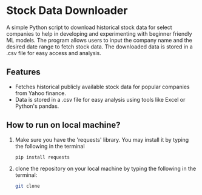 # Stock Data Downloader

A simple Python script to download historical stock data for select companies to help in developing and experimenting with beginner friendly ML models. The program allows users to input the company name and the desired date range to fetch stock data.
The downloaded data is stored in a .csv file for easy access and analysis.

## Features

- Fetches historical publicly available stock data for popular companies from Yahoo finance.
- Data is stored in a .csv file for easy analysis using tools like Excel or Python's pandas.

## How to run on local machine?

1. Make sure you have the 'requests' library. You may install it by typing the following in the terminal
   ```bash
   pip install requests
   ```
2. clone the repository on your local machine by typing the following in the terminal:
    ```bash
   git clone 
   ```
